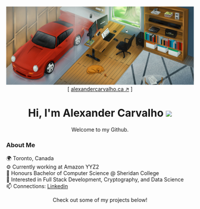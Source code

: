 
<p align='center'>
    <a href='https://alexandercarvalho.ca' target='blank'><img src='./client/src/assets/alvx-wallpaper.jpg'/></a>
    [ <a href='https://alexandercarvalho.ca' target='blank'>alexandercarvalho.ca ↗︎</a> ]
    <h1 align='center'>Hi, I'm Alexander Carvalho <img width='25' src='https://user-images.githubusercontent.com/42378118/110234147-e3259600-7f4e-11eb-95be-0c4047144dea.gif'/></h1>
    <p align='center'>Welcome to my Github.</p>
</p>

### About Me
🌍 Toronto, Canada  
⚙️ Currently working at Amazon YYZ2  
🏫 Honours Bachelor of Computer Science @ Sheridan College  
🔭 Interested in Full Stack Development, Cryptography, and Data Science  
📫 Connections: [Linkedin](https://www.linkedin.com/in/-alexandercarvalho/)  

<p align='center'>Check out some of my projects below!</p>